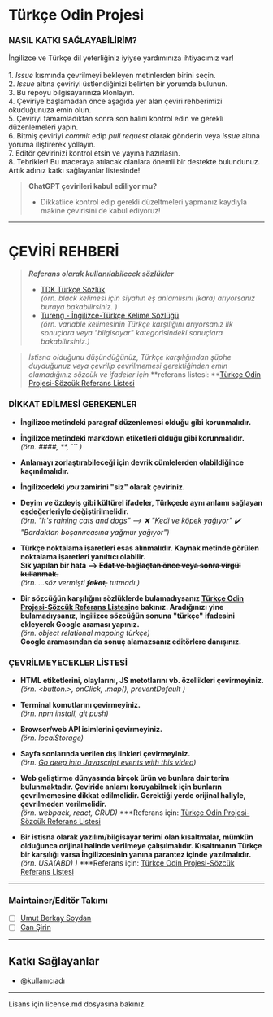 # Türkçe Odin Projesi

### NASIL KATKI SAĞLAYABİLİRİM? 
İngilizce ve Türkçe dil yeterliğiniz iyiyse yardımınıza ihtiyacımız var! <br/> <br/>
	1. _Issue_ kısmında çevrilmeyi bekleyen metinlerden birini seçin. <br/>
	2. _Issue_ altına çeviriyi üstlendiğinizi belirten bir yorumda bulunun. <br/>
	3. Bu repoyu bilgisayarınıza klonlayın. <br/>
	4. Çeviriye başlamadan önce aşağıda yer alan çeviri rehberimizi okuduğunuza emin olun.<br/> 
	5. Çeviriyi tamamladıktan sonra son halini kontrol edin ve gerekli düzenlemeleri yapın. <br/>
	6. Bitmiş çeviriyi _commit_ edip _pull request_ olarak gönderin veya _issue_ altına yoruma iliştirerek yollayın. <br/>
	7. Editör çevirinizi kontrol etsin ve yayına hazırlasın. <br/>
	8. Tebrikler! Bu maceraya atılacak olanlara önemli bir destekte bulundunuz. Artık adınız katkı sağlayanlar listesinde! <br/>
	


> **ChatGPT çevirileri kabul ediliyor mu?**
> 	 - Dikkatlice kontrol edip gerekli düzeltmeleri yapmanız kaydıyla makine çevirisini de kabul ediyoruz!


---

# ÇEVİRİ REHBERİ


>**_Referans olarak kullanılabilecek sözlükler_**
>+ [TDK Türkçe Sözlük](https://sozluk.gov.tr) <br> _(örn. black kelimesi için siyahın eş anlamlısını (kara) arıyorsanız buraya bakabilirsiniz. )_
>+ [Tureng - İngilizce-Türkçe Kelime Sözlüğü](https://tureng.com) <br> _(örn. variable kelimesinin Türkçe karşılığını arıyorsanız ilk sonuçlara veya "bilgisayar" kategorisindeki sonuçlara bakabilirsiniz.)_


>_İstisna olduğunu düşündüğünüz, Türkçe karşılığından şüphe duyduğunuz veya çevrilip çevrilmemesi gerektiğinden emin olamadığınız sözcük ve ifadeler için_ **referans listesi: **[Türkçe Odin Projesi-Sözcük Referans Listesi](https://docs.google.com/spreadsheets/d/1zJPo19TCgb4aYEMrX-wP_n3_OWEY9CzSTVj633fOBZs/edit?usp=sharing)


### DİKKAT EDİLMESİ GEREKENLER

+ **İngilizce metindeki paragraf düzenlemesi olduğu gibi korunmalıdır.**

+ **İngilizce metindeki markdown etiketleri olduğu gibi korunmalıdır.** <br> _(örn. ####, **, ``` )_

+ **Anlamayı zorlaştırabileceği için devrik cümlelerden olabildiğince kaçınılmalıdır.**

- **İngilizcedeki _you_ zamirini "siz" olarak çeviriniz.**

+ **Deyim ve özdeyiş gibi kültürel ifadeler, Türkçede aynı anlamı sağlayan eşdeğerleriyle değiştirilmelidir.** <br> _(örn. "It's raining cats and dogs" --> :x: "Kedi ve köpek yağıyor" :heavy_check_mark: "Bardaktan boşanırcasına yağmur yağıyor")_

+ **Türkçe noktalama işaretleri esas alınmalıdır. Kaynak metinde görülen noktalama işaretleri yanıltıcı olabilir.** <br>**Sık yapılan bir hata --> ~~Edat ve bağlaçtan önce veya sonra virgül kullanmak.~~** <br> _(örn. ...söz vermişti ~~**fakat,**~~ tutmadı.)_

+ **Bir sözcüğün karşılığını sözlüklerde bulamadıysanız [Türkçe Odin Projesi-Sözcük Referans Listesi](https://docs.google.com/spreadsheets/d/1zJPo19TCgb4aYEMrX-wP_n3_OWEY9CzSTVj633fOBZs/edit?usp=sharing)ne bakınız. Aradığınızı yine bulamadıysanız, İngilizce sözcüğün sonuna "türkçe" ifadesini ekleyerek Google araması yapınız.** <br>_(örn. object relational mapping türkçe)_ <br>**Google aramasından da sonuç alamazsanız editörlere danışınız.** 


### ÇEVRİLMEYECEKLER LİSTESİ

+ **HTML etiketlerini, olaylarını, JS metotlarını vb. özellikleri çevirmeyiniz.** <br> _(örn. <button.>, onClick, .map(), preventDefault )_ 

+ **Terminal komutlarını çevirmeyiniz.** <br> _(örn. npm install, git push)_

+ **Browser/web API isimlerini çevirmeyiniz.** <br> _(örn. localStorage)_      

+ **Sayfa sonlarında verilen dış linkleri çevirmeyiniz.** <br> _(örn. [Go deep into Javascript events with this video](https://www.youtube.com/watch?v=8aGhZQkoFbQ))_

+ **Web geliştirme dünyasında birçok ürün ve bunlara dair terim bulunmaktadır. Çeviride anlamı koruyabilmek için bunların çevrilmemesine dikkat edilmelidir. Gerektiği yerde orijinal haliyle, çevrilmeden verilmelidir.**<br>_(örn. webpack, react, CRUD)_    ***Referans için: [Türkçe Odin Projesi-Sözcük Referans Listesi](https://docs.google.com/spreadsheets/d/1zJPo19TCgb4aYEMrX-wP_n3_OWEY9CzSTVj633fOBZs/edit?usp=sharing)

+ **Bir istisna olarak yazılım/bilgisayar terimi olan kısaltmalar, mümkün olduğunca orijinal halinde verilmeye çalışılmalıdır. Kısaltmanın Türkçe bir karşılığı varsa İngilizcesinin yanına parantez içinde yazılmalıdır.** <br> _(örn. USA(ABD) )_      ***Referans için: [Türkçe Odin Projesi-Sözcük Referans Listesi](https://docs.google.com/spreadsheets/d/1zJPo19TCgb4aYEMrX-wP_n3_OWEY9CzSTVj633fOBZs/edit?usp=sharing)

---

### Maintainer/Editör Takımı

- [ ] [Umut Berkay Soydan](https://github.com/ubsoydan) <br/>
- [ ] [Can Şirin](https://github.com/cansirin)

---

## Katkı Sağlayanlar
- @kullanıcıadı

---
Lisans için license.md dosyasına bakınız.
